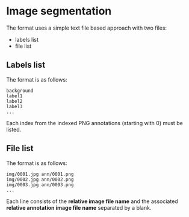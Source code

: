 # Image segmentation

The format uses a simple text file based approach with two files:
* labels list
* file list

## Labels list

The format is as follows:

```
background
label1
label2
label3
...
```
Each index from the indexed PNG annotations (starting with 0) must be listed.


## File list

The format is as follows:

```
img/0001.jpg ann/0001.png
img/0002.jpg ann/0002.png
img/0003.jpg ann/0003.png
...
```

Each line consists of the **relative image file name** and the associated 
**relative annotation image file name** separated by a blank.
